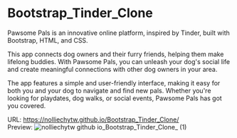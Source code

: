 # Bootstrap_Tinder_Clone
Pawsome Pals is an innovative online platform, inspired by Tinder, built with Bootstrap, HTML, and CSS.

This app connects dog owners and their furry friends, helping them make lifelong buddies. With Pawsome Pals, you can unleash your dog's social life and create meaningful connections with other dog owners in your area.

The app features a simple and user-friendly interface, making it easy for both you and your dog to navigate and find new pals. Whether you're looking for playdates, dog walks, or social events, Pawsome Pals has got you covered.

URL: https://nolliechytw.github.io/Bootstrap_Tinder_Clone/
</br>
Preview:
![nolliechytw github io_Bootstrap_Tinder_Clone_ (1)](https://github.com/nolliechyTW/Bootstrap_Tinder_Clone/assets/106467497/7892c50e-2d9e-4483-9164-df1890df734b)
